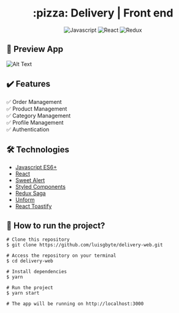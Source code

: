 <div align="center">
  <h1> :pizza: Delivery | Front end</h1>

  ![Javascript](https://img.shields.io/badge/-Javascript-black?style=flat-square&logo=javascript)
  ![React](https://img.shields.io/badge/-React-black?style=flat-square&logo=react)
  ![Redux](https://img.shields.io/badge/-Redux-black?style=flat-square&logo=redux)
</div>

## :eyes: Preview App

![Alt Text](https://github.com/luisgbyte/delivery-web/blob/master/gif/delivery.gif)

## :heavy_check_mark: Features
:white_check_mark: Order Management <br/>
:white_check_mark: Product Management <br/>
:white_check_mark: Category Management <br/>
:white_check_mark: Profile Management <br/>
:white_check_mark: Authentication <br/>

## :hammer_and_wrench: Technologies
- [Javascript ES6+](https://developer.mozilla.org/pt-BR/docs/Web/JavaScript)
- [React](https://pt-br.reactjs.org/)
- [Sweet Alert](https://sweetalert2.github.io/)
- [Styled Components](https://styled-components.com/)
- [Redux Saga](https://redux-saga.js.org/)
- [Unform](https://unform.dev/)
- [React Toastify](https://github.com/fkhadra/react-toastify)  

## :game_die: How to run the project?
```
# Clone this repository
$ git clone https://github.com/luisgbyte/delivery-web.git

# Access the repository on your terminal
$ cd delivery-web

# Install dependencies
$ yarn

# Run the project
$ yarn start

# The app will be running on http://localhost:3000
```

